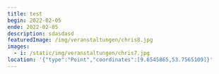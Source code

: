 ```yaml
---
title: test
begin: 2022-02-05
ende: 2022-02-05
description: sdasdasd
featuredImage: /img/veranstaltungen/chris8.jpg
images:
  - i: /static/img/veranstaltungen/chris7.jpg
location: '{"type":"Point","coordinates":[9.6545865,53.7565109]}'
---
```

